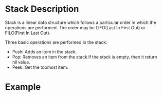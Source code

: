 # Stack Description

Stack is a linear data structure which follows a particular order in which the operations are performed.
The order may be LIFO(Last In First Out) or FILO(First In Last Out).

Three basic operations are performed in the stack:
- Push: Adds an item in the stack.
- Pop: Removes an item from the stack.If the stack is empty, then it return nil value.
- Peek: Get the topmost item.

# Example

```

```
